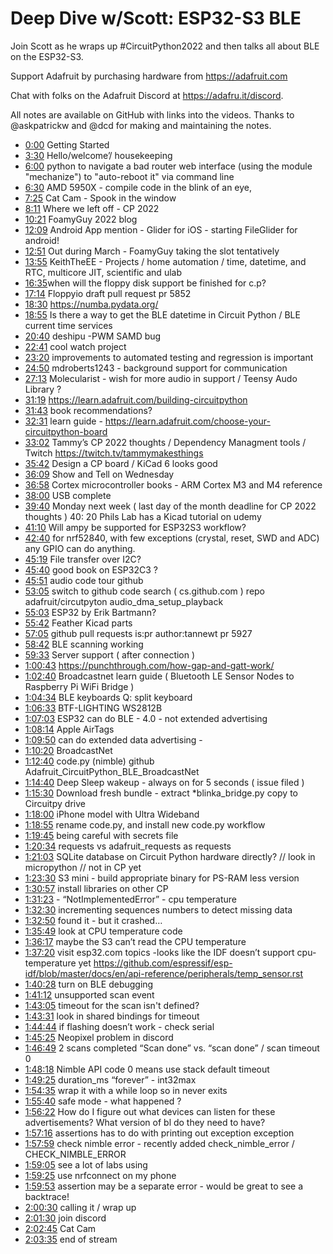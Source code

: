 # Deep Dive w/Scott: ESP32-S3 BLE

Join Scott as he wraps up #CircuitPython2022 and then talks all about BLE on the ESP32-S3.

Support Adafruit by purchasing hardware from https://adafruit.com

Chat with folks on the Adafruit Discord at https://adafru.it/discord.

All notes are available on GitHub with links into the videos. Thanks to @askpatrickw and @dcd for making and maintaining the notes.

- [0:00](https://www.youtube.com/watch?v=Rvtn30uZwEc&t=0) Getting Started
- [3:30](https://www.youtube.com/watch?v=Rvtn30uZwEc&t=210) Hello/welcome’/ housekeeping
- [6:00](https://www.youtube.com/watch?v=Rvtn30uZwEc&t=360) python to navigate a bad router web interface (using the module "mechanize") to "auto-reboot it" via command line
- [6:30](https://www.youtube.com/watch?v=Rvtn30uZwEc&t=390) AMD 5950X - compile code in the blink of an eye,
- [7:25](https://www.youtube.com/watch?v=Rvtn30uZwEc&t=445) Cat Cam - Spook in the window
- [8:11](https://www.youtube.com/watch?v=Rvtn30uZwEc&t=491) Where we left off - CP 2022
- [10:21](https://www.youtube.com/watch?v=Rvtn30uZwEc&t=621) FoamyGuy 2022 blog
- [12:09](https://www.youtube.com/watch?v=Rvtn30uZwEc&t=729) Android App mention - Glider for iOS - starting FileGlider for android!
- [12:51](https://www.youtube.com/watch?v=Rvtn30uZwEc&t=771) Out during March - FoamyGuy taking the slot tentatively
- [13:55](https://www.youtube.com/watch?v=Rvtn30uZwEc&t=835) KeithTheEE - Projects / home automation / time, datetime, and RTC, multicore JIT, scientific and ulab
- [16:35](https://www.youtube.com/watch?v=Rvtn30uZwEc&t=995) ​when will the floppy disk support be finished for c.p?
- [17:14](https://www.youtube.com/watch?v=Rvtn30uZwEc&t=1034) Floppyio draft pull request  pr 5852
- [18:30](https://www.youtube.com/watch?v=Rvtn30uZwEc&t=1110) https://numba.pydata.org/
- [18:55](https://www.youtube.com/watch?v=Rvtn30uZwEc&t=1135) Is there a way to get the BLE datetime in Circuit Python / BLE current time services
- [20:40](https://www.youtube.com/watch?v=Rvtn30uZwEc&t=1240) deshipu -PWM SAMD bug
- [22:41](https://www.youtube.com/watch?v=Rvtn30uZwEc&t=1361) cool watch project
- [23:20](https://www.youtube.com/watch?v=Rvtn30uZwEc&t=1400) improvements to automated testing and regression is important
- [24:50](https://www.youtube.com/watch?v=Rvtn30uZwEc&t=1490) mdroberts1243 - background support for communication
- [27:13](https://www.youtube.com/watch?v=Rvtn30uZwEc&t=1633) Molecularist - wish for more audio in support / Teensy Audo Library ?
- [31:19](https://www.youtube.com/watch?v=Rvtn30uZwEc&t=1879) https://learn.adafruit.com/building-circuitpython
- [31:43](https://www.youtube.com/watch?v=Rvtn30uZwEc&t=1903) book recommendations?
- [32:31](https://www.youtube.com/watch?v=Rvtn30uZwEc&t=1951) learn guide - https://learn.adafruit.com/choose-your-circuitpython-board
- [33:02](https://www.youtube.com/watch?v=Rvtn30uZwEc&t=1982) Tammy’s CP 2022 thoughts / Dependency Managment tools / Twitch https://twitch.tv/tammymakesthings
- [35:42](https://www.youtube.com/watch?v=Rvtn30uZwEc&t=2142) Design a CP board /  KiCad 6 looks good
- [36:09](https://www.youtube.com/watch?v=Rvtn30uZwEc&t=2169) Show and Tell on Wednesday
- [36:58](https://www.youtube.com/watch?v=Rvtn30uZwEc&t=2218) Cortex microcontroller books - ARM Cortex M3 and M4 reference
- [38:00](https://www.youtube.com/watch?v=Rvtn30uZwEc&t=2280) USB complete
- [39:40](https://www.youtube.com/watch?v=Rvtn30uZwEc&t=2380) Monday next week ( last day of the month deadline for CP 2022 thoughts )
40: 20 Phils Lab has a Kicad tutorial on udemy
- [41:10](https://www.youtube.com/watch?v=Rvtn30uZwEc&t=2470) Will ampy be supported for ESP32S3 workflow?
- [42:40](https://www.youtube.com/watch?v=Rvtn30uZwEc&t=2560) for nrf52840, with few exceptions (crystal, reset, SWD and ADC) any GPIO can do anything.
- [45:19](https://www.youtube.com/watch?v=Rvtn30uZwEc&t=2719) File transfer over I2C?
- [45:40](https://www.youtube.com/watch?v=Rvtn30uZwEc&t=2740) good book on ESP32C3 ?
- [45:51](https://www.youtube.com/watch?v=Rvtn30uZwEc&t=2751) audio code tour github
- [53:05](https://www.youtube.com/watch?v=Rvtn30uZwEc&t=3185) switch to github code search  ( cs.github.com )  repo adafruit/circutpyton audio_dma_setup_playback
- [55:03](https://www.youtube.com/watch?v=Rvtn30uZwEc&t=3303) ESP32 by  Erik Bartmann?
- [55:42](https://www.youtube.com/watch?v=Rvtn30uZwEc&t=3342) Feather Kicad parts
- [57:05](https://www.youtube.com/watch?v=Rvtn30uZwEc&t=3425) github pull requests is:pr author:tannewt pr 5927
- [58:42](https://www.youtube.com/watch?v=Rvtn30uZwEc&t=3522) BLE  scanning working
- [59:33](https://www.youtube.com/watch?v=Rvtn30uZwEc&t=3573) Server support ( after connection )
- [1:00:43](https://www.youtube.com/watch?v=Rvtn30uZwEc&t=3643) https://punchthrough.com/how-gap-and-gatt-work/
- [1:02:40](https://www.youtube.com/watch?v=Rvtn30uZwEc&t=3760) Broadcastnet learn guide ( Bluetooth LE Sensor Nodes to Raspberry Pi WiFi Bridge )
- [1:04:34](https://www.youtube.com/watch?v=Rvtn30uZwEc&t=3874) BLE keyboards Q: split keyboard
- [1:06:33](https://www.youtube.com/watch?v=Rvtn30uZwEc&t=3993) BTF-LIGHTING WS2812B
- [1:07:03](https://www.youtube.com/watch?v=Rvtn30uZwEc&t=4023) ESP32 can do BLE - 4.0 - not extended advertising
- [1:08:14](https://www.youtube.com/watch?v=Rvtn30uZwEc&t=4094) Apple AirTags
- [1:09:50](https://www.youtube.com/watch?v=Rvtn30uZwEc&t=4190) can do extended data advertising -
- [1:10:20](https://www.youtube.com/watch?v=Rvtn30uZwEc&t=4220) BroadcastNet
- [1:12:40](https://www.youtube.com/watch?v=Rvtn30uZwEc&t=4360)   code.py (nimble)  github Adafruit_CircuitPython_BLE_BroadcastNet
- [1:14:40](https://www.youtube.com/watch?v=Rvtn30uZwEc&t=4480) Deep Sleep wakeup - always on for 5 seconds ( issue filed )
- [1:15:30](https://www.youtube.com/watch?v=Rvtn30uZwEc&t=4530) Download fresh bundle - extract *blinka_bridge.py copy to Circuitpy drive
- [1:18:00](https://www.youtube.com/watch?v=Rvtn30uZwEc&t=4680)  iPhone model with Ultra Wideband
- [1:18:55](https://www.youtube.com/watch?v=Rvtn30uZwEc&t=4735) rename code.py, and install new code.py workflow
- [1:19:45](https://www.youtube.com/watch?v=Rvtn30uZwEc&t=4785) being careful with secrets file
- [1:20:34](https://www.youtube.com/watch?v=Rvtn30uZwEc&t=4834) requests vs  adafruit_requests as requests
- [1:21:03](https://www.youtube.com/watch?v=Rvtn30uZwEc&t=4863)  SQLite database on Circuit Python hardware directly? // look in micropython // not in CP yet
- [1:23:30](https://www.youtube.com/watch?v=Rvtn30uZwEc&t=5010)  S3 mini - build appropriate binary for PS-RAM less version
- [1:30:57](https://www.youtube.com/watch?v=Rvtn30uZwEc&t=5457) install libraries on other CP
- [1:31:23](https://www.youtube.com/watch?v=Rvtn30uZwEc&t=5483) - “NotImplementedError” - cpu temperature
- [1:32:30](https://www.youtube.com/watch?v=Rvtn30uZwEc&t=5550) incrementing sequences numbers to detect missing data
- [1:32:50](https://www.youtube.com/watch?v=Rvtn30uZwEc&t=5570) found it - but it crashed…
- [1:35:49](https://www.youtube.com/watch?v=Rvtn30uZwEc&t=5749) look at CPU temperature code
- [1:36:17](https://www.youtube.com/watch?v=Rvtn30uZwEc&t=5777) maybe the S3 can’t read the CPU temperature
- [1:37:20](https://www.youtube.com/watch?v=Rvtn30uZwEc&t=5840) visit esp32.com topics -looks like the IDF doesn’t support cpu-temperature yet
https://github.com/espressif/esp-idf/blob/master/docs/en/api-reference/peripherals/temp_sensor.rst
- [1:40:28](https://www.youtube.com/watch?v=Rvtn30uZwEc&t=6028) turn on BLE debugging
- [1:41:12](https://www.youtube.com/watch?v=Rvtn30uZwEc&t=6072) unsupported scan event
- [1:43:05](https://www.youtube.com/watch?v=Rvtn30uZwEc&t=6185)  timeout for the scan isn't defined?
- [1:43:31](https://www.youtube.com/watch?v=Rvtn30uZwEc&t=6211) look in shared bindings for timeout
- [1:44:44](https://www.youtube.com/watch?v=Rvtn30uZwEc&t=6284) if flashing doesn’t work - check serial
- [1:45:25](https://www.youtube.com/watch?v=Rvtn30uZwEc&t=6325) Neopixel problem in discord
- [1:46:49](https://www.youtube.com/watch?v=Rvtn30uZwEc&t=6409) 2 scans completed “Scan done” vs. “scan done” / scan timeout 0
- [1:48:18](https://www.youtube.com/watch?v=Rvtn30uZwEc&t=6498) Nimble API code 0 means use stack default timeout
- [1:49:25](https://www.youtube.com/watch?v=Rvtn30uZwEc&t=6565) duration_ms “forever” - int32max
- [1:54:35](https://www.youtube.com/watch?v=Rvtn30uZwEc&t=6875) wrap it with a while loop so in never exits
- [1:55:40](https://www.youtube.com/watch?v=Rvtn30uZwEc&t=6940) safe mode - what happened ?
- [1:56:22](https://www.youtube.com/watch?v=Rvtn30uZwEc&t=6982) How do I figure out what devices can listen for these advertisements? What version of bl do they need to have?
- [1:57:16](https://www.youtube.com/watch?v=Rvtn30uZwEc&t=7036) assertions has to do with printing out exception exception
- [1:57:59](https://www.youtube.com/watch?v=Rvtn30uZwEc&t=7079) check nimble error - recently added check_nimble_error / CHECK_NIMBLE_ERROR
- [1:59:05](https://www.youtube.com/watch?v=Rvtn30uZwEc&t=7145) see a lot of labs using
- [1:59:25](https://www.youtube.com/watch?v=Rvtn30uZwEc&t=7165) use nrfconnect on my phone
- [1:59:53](https://www.youtube.com/watch?v=Rvtn30uZwEc&t=7193) assertion may be a separate error - would be great to see a backtrace!
- [2:00:30](https://www.youtube.com/watch?v=Rvtn30uZwEc&t=7230) calling it / wrap up
- [2:01:30](https://www.youtube.com/watch?v=Rvtn30uZwEc&t=7290) join discord
- [2:02:45](https://www.youtube.com/watch?v=Rvtn30uZwEc&t=7365) Cat Cam
- [2:03:35](https://www.youtube.com/watch?v=Rvtn30uZwEc&t=7415) end of stream
